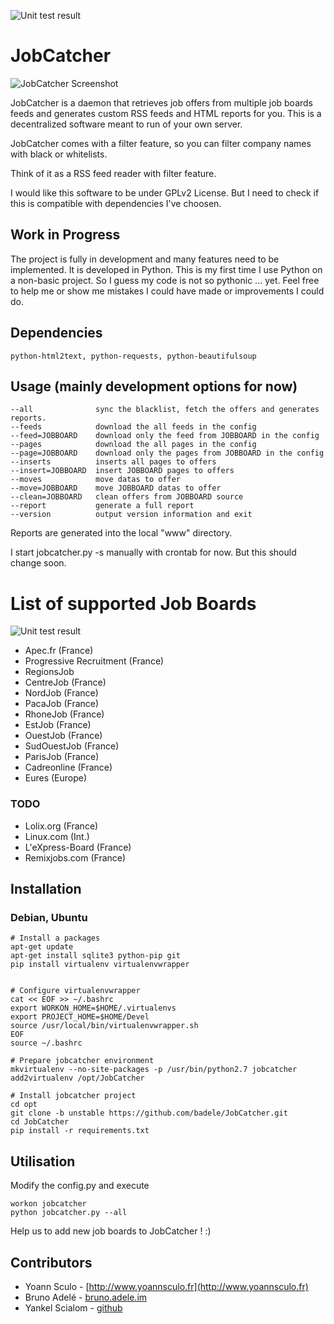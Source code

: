 ![Unit test result](https://api.travis-ci.org/badele/JobCatcher.png)


# JobCatcher

![JobCatcher Screenshot](https://raw.github.com/yoannsculo/JobCatcher/master/screenshots/jobcatcher.png)

JobCatcher is a daemon that retrieves job offers from multiple job boards feeds
and generates custom RSS feeds and HTML reports for you. This is a decentralized
software meant to run of your own server.

JobCatcher comes with a filter feature, so you can filter company names with
black or whitelists.

Think of it as a RSS feed reader with filter feature.

I would like this software to be under GPLv2 License. But I need to check if
this is compatible with dependencies I've choosen.

## Work in Progress

The project is fully in development and many features need to be implemented.
It is developed in Python. This is my first time I use Python on a non-basic
project. So I guess my code is not so pythonic ... yet. Feel free to help me or
show me mistakes I could have made or improvements I could do.

## Dependencies

	python-html2text, python-requests, python-beautifulsoup

## Usage (mainly development options for now)

    --all              sync the blacklist, fetch the offers and generates reports.
    --feeds            download the all feeds in the config
    --feed=JOBBOARD    download only the feed from JOBBOARD in the config
    --pages            download the all pages in the config
    --page=JOBBOARD    download only the pages from JOBBOARD in the config
    --inserts          inserts all pages to offers
    --insert=JOBBOARD  insert JOBBOARD pages to offers
    --moves            move datas to offer
    --move=JOBBOARD    move JOBBOARD datas to offer
    --clean=JOBBOARD   clean offers from JOBBOARD source
    --report           generate a full report
    --version          output version information and exit

Reports are generated into the local "www" directory.

I start jobcatcher.py -s manually with crontab for now. But this should change
soon.

# List of supported Job Boards

![Unit test result](https://api.travis-ci.org/badele/JobCatcher.png)

- Apec.fr (France)
- Progressive Recruitment (France)
- RegionsJob
 - CentreJob (France)
 - NordJob (France)
 - PacaJob (France)
 - RhoneJob (France)
 - EstJob (France)
 - OuestJob (France)
 - SudOuestJob (France)
 - ParisJob (France)
- Cadreonline (France)
- Eures (Europe)

### TODO

- Lolix.org (France)
- Linux.com (Int.)
- L'eXpress-Board (France)
- Remixjobs.com (France)

## Installation

### Debian, Ubuntu

    # Install a packages
    apt-get update
    apt-get install sqlite3 python-pip git 
    pip install virtualenv virtualenvwrapper


    # Configure virtualenvwrapper
    cat << EOF >> ~/.bashrc
    export WORKON_HOME=$HOME/.virtualenvs
    export PROJECT_HOME=$HOME/Devel
    source /usr/local/bin/virtualenvwrapper.sh
    EOF
    source ~/.bashrc
    
    # Prepare jobcatcher environment
    mkvirtualenv --no-site-packages -p /usr/bin/python2.7 jobcatcher
    add2virtualenv /opt/JobCatcher

    # Install jobcatcher project
    cd opt
    git clone -b unstable https://github.com/badele/JobCatcher.git
    cd JobCatcher
    pip install -r requirements.txt

## Utilisation

Modify the config.py and execute

    workon jobcatcher
    python jobcatcher.py --all


Help us to add new job boards to JobCatcher ! :)

## Contributors

- Yoann Sculo - [http://www.yoannsculo.fr](http://www.yoannsculo.fr)
- Bruno Adelé - [bruno.adele.im](http://bruno.adele.im)
- Yankel Scialom - [github](https://github.com/yscialom)